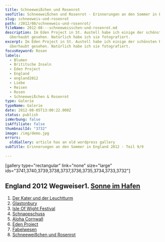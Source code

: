 ```yaml
---
title: Schneeweißchen und Rosenrot
seoTitle: Schneeweißchen und Rosenrot - Erinnerungen an den Sommer in England
slug: schneeweis-und-rosenrot
path: /2012/08/schneeweis-und-rosenrot/
fileName: 2012-08---schneeweisschen-und-rosenrot.md
description: Im Eden Project in St. Austell habe ich einige der schönsten Rosen
  überhaubt gesehen. Natürlich habe ich sie fotografiert.
excerpt: Im Eden Project in St. Austell habe ich einige der schönsten Rosen
  überhaubt gesehen. Natürlich habe ich sie fotografiert.
focusKeyword: Rosen
labels:
  - Blumen
  - Brititsche Inseln
  - Eden Project
  - England
  - england2012
  - Liebe
  - Reisen
  - Rosen
  - Schneeweißchen & Rosenrot
type: Galerie
typeName: Galerie
date: 2012-08-05T13:00:22.000Z
status: publish
isWerbung: false
isAffiliate: false
thumbnailId: "3732"
image: /img/demo.jpg
errors:
  oldGallery: article has an old wordpress gallery
subTitle: Erinnerungen an den Sommer in England 2012 - Teil 9/9
  
---
```


[gallery type="rectangular" link="none" size="large"
ids="3741,3740,3739,3738,3737,3736,3735,3734,3733,3732"]

## England 2012 Wegweiser1. [Sonne im Hafen](http://wp.me/p533wO-Ry)

1.  [Der Kater und der Leuchtturm](/2012/08/der-kater-und-der-leuchtturm/)
1.  [Glastonbury](/2012/07/glastonbury/)
1.  [Isle Of Wight Festival](/2012/07/isle-of-wight-festival-2012/)
1.  [Schnappschuss](/2012/07/schnappschuss/)
1.  [Aloha Cornwall](/2012/07/aloa-cornwall/)
1.  [Eden Project](/2012/08/eden-project-2/)
1.  [Fabelwesen](/2012/08/fabelwesen/)
1.  [Schneeweißchen und Rosenrot](/2012/08/schneeweis-und-rosenrot/)

  
